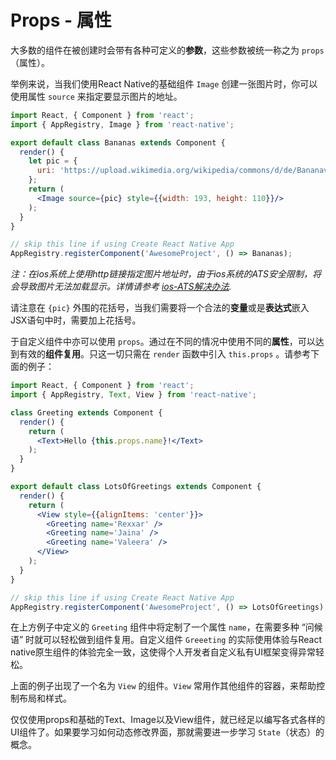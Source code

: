 # Props - 属性
大多数的组件在被创建时会带有各种可定义的**参数**，这些参数被统一称之为 `props`（属性）。

举例来说，当我们使用React Native的基础组件 `Image` 创建一张图片时，你可以使用属性 `source` 来指定要显示图片的地址。
```jsx
import React, { Component } from 'react';
import { AppRegistry, Image } from 'react-native';

export default class Bananas extends Component {
  render() {
    let pic = {
      uri: 'https://upload.wikimedia.org/wikipedia/commons/d/de/Bananavarieties.jpg'
    };
    return (
      <Image source={pic} style={{width: 193, height: 110}}/>
    );
  }
}

// skip this line if using Create React Native App
AppRegistry.registerComponent('AwesomeProject', () => Bananas);

```
*注：在ios系统上使用http链接指定图片地址时，由于ios系统的ATS安全限制，将会导致图片无法加载显示。详情请参考 [ios-ATS解决办法](https://segmentfault.com/a/1190000002933776).*

请注意在 `{pic}` 外围的花括号，当我们需要将一个合法的**变量**或是**表达式**嵌入JSX语句中时，需要加上花括号。

于自定义组件中亦可以使用 `props`。通过在不同的情况中使用不同的**属性**，可以达到有效的**组件复用**。只这一切只需在 `render` 函数中引入 `this.props` 。请参考下面的例子：
```jsx
import React, { Component } from 'react';
import { AppRegistry, Text, View } from 'react-native';

class Greeting extends Component {
  render() {
    return (
      <Text>Hello {this.props.name}!</Text>
    );
  }
}

export default class LotsOfGreetings extends Component {
  render() {
    return (
      <View style={{alignItems: 'center'}}>
        <Greeting name='Rexxar' />
        <Greeting name='Jaina' />
        <Greeting name='Valeera' />
      </View>
    );
  }
}

// skip this line if using Create React Native App
AppRegistry.registerComponent('AwesomeProject', () => LotsOfGreetings);
```

在上方例子中定义的 `Greeting` 组件中将定制了一个属性 `name`，在需要多种 “问候语” 时就可以轻松做到组件复用。自定义组件 `Greeeting` 的实际使用体验与React native原生组件的体验完全一致，这使得个人开发者自定义私有UI框架变得异常轻松。

上面的例子出现了一个名为 `View` 的组件。`View` 常用作其他组件的容器，来帮助控制布局和样式。

仅仅使用props和基础的Text、Image以及View组件，就已经足以编写各式各样的UI组件了。如果要学习如何动态修改界面，那就需要进一步学习 `State`（状态）的概念。